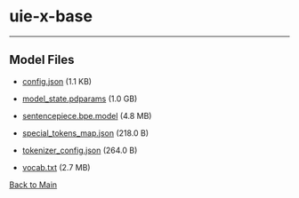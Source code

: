 
# uie-x-base
---



## Model Files

- [config.json](https://paddlenlp.bj.bcebos.com/models/community/uie-x-base/config.json) (1.1 KB)

- [model_state.pdparams](https://paddlenlp.bj.bcebos.com/models/community/uie-x-base/model_state.pdparams) (1.0 GB)

- [sentencepiece.bpe.model](https://paddlenlp.bj.bcebos.com/models/community/uie-x-base/sentencepiece.bpe.model) (4.8 MB)

- [special_tokens_map.json](https://paddlenlp.bj.bcebos.com/models/community/uie-x-base/special_tokens_map.json) (218.0 B)

- [tokenizer_config.json](https://paddlenlp.bj.bcebos.com/models/community/uie-x-base/tokenizer_config.json) (264.0 B)

- [vocab.txt](https://paddlenlp.bj.bcebos.com/models/community/uie-x-base/vocab.txt) (2.7 MB)


[Back to Main](../)